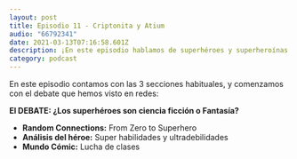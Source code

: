 ```yaml
---
layout: post
title: Episodio 11 - Criptonita y Atium
audio: "66792341"
date: 2021-03-13T07:16:58.601Z
description: ¡En este episodio hablamos de superhéroes y superheroínas!
category: podcast
---
```

En este episodio contamos con las 3 secciones habituales, y comenzamos con el debate que hemos visto en redes:

**El DEBATE: ¿Los superhéroes son ciencia ficción o Fantasía?**

* **Random Connections:** From Zero to Superhero
* **Análisis del héroe:** Super habilidades y ultradebilidades
* **Mundo Cómic:** Lucha de clases